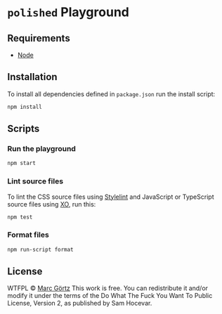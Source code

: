 # `polished` Playground

## Requirements

-   [Node](https://nodejs.org/)

## Installation

To install all dependencies defined in `package.json` run the install script:

```bash
npm install
```

## Scripts

### Run the playground

```bash
npm start
```

### Lint source files

To lint the CSS source files using [Stylelint](https://stylelint.io/) and JavaScript or TypeScript source files using [XO](https://github.com/xojs/xo), run this:

```bash
npm test
```

### Format files

```bash
npm run-script format
```

## License

WTFPL © [Marc Görtz](https://marcgoertz.de/)
This work is free. You can redistribute it and/or modify it under the
terms of the Do What The Fuck You Want To Public License, Version 2,
as published by Sam Hocevar.
